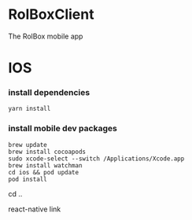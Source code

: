 # RolBoxClient

The RolBox mobile app

# IOS

### install dependencies

```
yarn install
```

### install mobile dev packages

```
brew update
brew install cocoapods
sudo xcode-select --switch /Applications/Xcode.app
brew install watchman
cd ios && pod update
pod install
```

cd ..

react-native link
